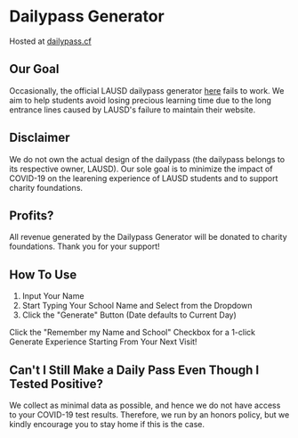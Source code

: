 # Dailypass Generator

Hosted at <a href="https://dailypass.cf" title="Dailypass Generator Website" target="_blank">dailypass.cf</a>

## Our Goal

Occasionally, the official LAUSD dailypass generator <a href="https://dailypass.lausd.net" title="Official Dailypass Generator" target="_blank">here</a> fails to work. We aim to help students avoid losing precious learning time due to the long entrance lines caused by LAUSD's failure to maintain their website.

## Disclaimer

We do not own the actual design of the dailypass (the dailypass belongs to its respective owner, LAUSD). Our sole goal is to minimize the impact of COVID-19 on the learening experience of LAUSD students and to support charity foundations.

## Profits?

All revenue generated by the Dailypass Generator will be donated to charity foundations. Thank you for your support!

## How To Use

1. Input Your Name
2. Start Typing Your School Name and Select from the Dropdown
3. Click the "Generate" Button (Date defaults to Current Day)

Click the "Remember my Name and School" Checkbox for a 1-click Generate Experience Starting From Your Next Visit!

## Can't I Still Make a Daily Pass Even Though I Tested Positive?

We collect as minimal data as possible, and hence we do not have access to your COVID-19 test results. Therefore, we run by an honors policy, but we kindly encourage you to stay home if this is the case.